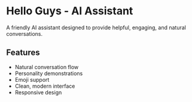 # Hello Guys - AI Assistant

A friendly AI assistant designed to provide helpful, engaging, and natural conversations.

## Features
- Natural conversation flow
- Personality demonstrations
- Emoji support
- Clean, modern interface
- Responsive design

